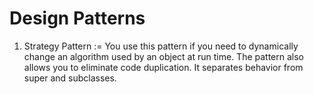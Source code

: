 Design Patterns
==============

1. Strategy Pattern :=
  You use this pattern if you need to dynamically change an algorithm used by an object at run time. The pattern also allows you to eliminate code duplication. It separates behavior from super and subclasses.

